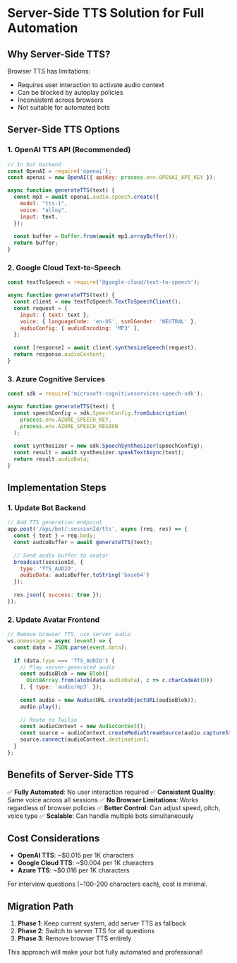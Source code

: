 # Server-Side TTS Solution for Full Automation

## Why Server-Side TTS?

Browser TTS has limitations:
- Requires user interaction to activate audio context
- Can be blocked by autoplay policies
- Inconsistent across browsers
- Not suitable for automated bots

## Server-Side TTS Options

### 1. **OpenAI TTS API** (Recommended)
```javascript
// In bot backend
const OpenAI = require('openai');
const openai = new OpenAI({ apiKey: process.env.OPENAI_API_KEY });

async function generateTTS(text) {
  const mp3 = await openai.audio.speech.create({
    model: "tts-1",
    voice: "alloy",
    input: text,
  });
  
  const buffer = Buffer.from(await mp3.arrayBuffer());
  return buffer;
}
```

### 2. **Google Cloud Text-to-Speech**
```javascript
const textToSpeech = require('@google-cloud/text-to-speech');

async function generateTTS(text) {
  const client = new textToSpeech.TextToSpeechClient();
  const request = {
    input: { text: text },
    voice: { languageCode: 'en-US', ssmlGender: 'NEUTRAL' },
    audioConfig: { audioEncoding: 'MP3' },
  };
  
  const [response] = await client.synthesizeSpeech(request);
  return response.audioContent;
}
```

### 3. **Azure Cognitive Services**
```javascript
const sdk = require('microsoft-cognitiveservices-speech-sdk');

async function generateTTS(text) {
  const speechConfig = sdk.SpeechConfig.fromSubscription(
    process.env.AZURE_SPEECH_KEY, 
    process.env.AZURE_SPEECH_REGION
  );
  
  const synthesizer = new sdk.SpeechSynthesizer(speechConfig);
  const result = await synthesizer.speakTextAsync(text);
  return result.audioData;
}
```

## Implementation Steps

### 1. **Update Bot Backend**
```javascript
// Add TTS generation endpoint
app.post('/api/bot/:sessionId/tts', async (req, res) => {
  const { text } = req.body;
  const audioBuffer = await generateTTS(text);
  
  // Send audio buffer to avatar
  broadcast(sessionId, { 
    type: 'TTS_AUDIO', 
    audioData: audioBuffer.toString('base64') 
  });
  
  res.json({ success: true });
});
```

### 2. **Update Avatar Frontend**
```javascript
// Remove browser TTS, use server audio
ws.onmessage = async (event) => {
  const data = JSON.parse(event.data);
  
  if (data.type === 'TTS_AUDIO') {
    // Play server-generated audio
    const audioBlob = new Blob([
      Uint8Array.from(atob(data.audioData), c => c.charCodeAt(0))
    ], { type: 'audio/mp3' });
    
    const audio = new Audio(URL.createObjectURL(audioBlob));
    audio.play();
    
    // Route to Twilio
    const audioContext = new AudioContext();
    const source = audioContext.createMediaStreamSource(audio.captureStream());
    source.connect(audioContext.destination);
  }
};
```

## Benefits of Server-Side TTS

✅ **Fully Automated**: No user interaction required
✅ **Consistent Quality**: Same voice across all sessions
✅ **No Browser Limitations**: Works regardless of browser policies
✅ **Better Control**: Can adjust speed, pitch, voice type
✅ **Scalable**: Can handle multiple bots simultaneously

## Cost Considerations

- **OpenAI TTS**: ~$0.015 per 1K characters
- **Google Cloud TTS**: ~$0.004 per 1K characters  
- **Azure TTS**: ~$0.016 per 1K characters

For interview questions (~100-200 characters each), cost is minimal.

## Migration Path

1. **Phase 1**: Keep current system, add server TTS as fallback
2. **Phase 2**: Switch to server TTS for all questions
3. **Phase 3**: Remove browser TTS entirely

This approach will make your bot fully automated and professional! 